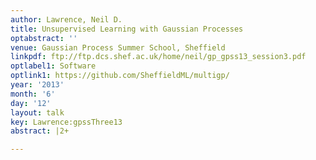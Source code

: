 ```yaml
---
author: Lawrence, Neil D.
title: Unsupervised Learning with Gaussian Processes
optabstract: ''
venue: Gaussian Process Summer School, Sheffield
linkpdf: ftp://ftp.dcs.shef.ac.uk/home/neil/gp_gpss13_session3.pdf
optlabel1: Software
optlink1: https://github.com/SheffieldML/multigp/
year: '2013'
month: '6'
day: '12'
layout: talk
key: Lawrence:gpssThree13
abstract: |2+

---
```

